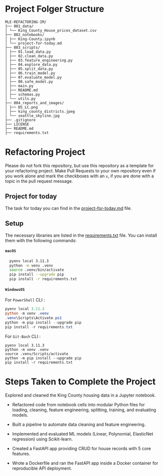 # Project Folger Structure
```
MLE-REFACTORING-IM/
├── 001_data/
│ └── King_County_House_prices_dataset.csv
├── 002_notebooks/
│ ├── King-County.ipynb
│ └── project-for-today.md
├── 003_scripts/
│ ├── 01.load_data.py
│ ├── 02.clean_data.py
│ ├── 03.feature_engineering.py
│ ├── 04.explore_data.py
│ ├── 05.split_data.py
│ ├── 06.train_model.py
│ ├── 07.evaluate_model.py
│ ├── 08.safe_model.py
│ ├── main.py
│ ├── README.md
│ ├── schemas.py
│ └── utils.py
├── 004_reports_and_images/
│ ├── DS_LC.png
│ ├── king_county_districts.jpeg
│ └── seattle_skyline.jpg
├── .gitignore
├── LICENSE
├── README.md
├── requirements.txt
```
# Refactoring Project

Please do not fork this repository, but use this repository as a template for your refactoring project. Make Pull Requests to your own repository even if you work alone and mark the checkboxes with an `x`, if you are done with a topic in the pull request message.

## Project for today

The task for today you can find in the [project-for-today.md](./project-for-today.md) file.

## Setup

The necessary libraries are listed in the [requirements.txt](./requirements.txt) file. You can install them with the following commands:

#### **`macOS`**
```BASH
  pyenv local 3.11.3
  python -m venv .venv
  source .venv/bin/activate
  pip install --upgrade pip
  pip install -r requirements.txt
  ```
#### **`WindowsOS`**
 For `PowerShell` CLI :

  ```PowerShell
  pyenv local 3.11.3
  python -m venv .venv
  .venv\Scripts\Activate.ps1
  python -m pip install --upgrade pip
  pip install -r requirements.txt
  ```

  For `Git-Bash` CLI :

  ```
  pyenv local 3.11.3
  python -m venv .venv
  source .venv/Scripts/activate
  python -m pip install --upgrade pip
  pip install -r requirements.txt
  ```
  # Steps Taken to Complete the Project
Explored and cleaned the King County housing data in a Jupyter notebook.​

- Refactored code from notebook cells into modular Python files for loading, cleaning, feature engineering, splitting, training, and evaluating models.

- Built a pipeline to automate data cleaning and feature engineering.

- Implemented and evaluated ML models (Linear, Polynomial, ElasticNet regression) using Scikit-learn.

- Created a FastAPI app providing CRUD for house records with 5 core features.

- Wrote a Dockerfile and ran the FastAPI app inside a Docker container for reproducible API deployment.

